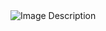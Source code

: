 <img src="https://github.com/user-attachments/assets/968c3cff-8ca6-4aa7-9e62-e91d136b66e6" alt="Image Description">
